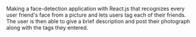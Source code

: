 Making a face-detection application with React.js that recognizes every user friend's face from a picture and lets users tag each of their friends. The user is then able to give a brief description and post their photograph along with the tags they entered.

